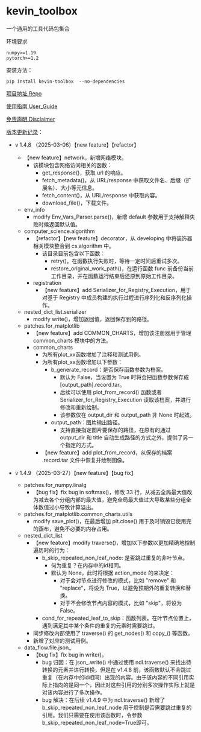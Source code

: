 # kevin_toolbox

一个通用的工具代码包集合



环境要求

```shell
numpy>=1.19
pytorch>=1.2
```

安装方法：

```shell
pip install kevin-toolbox  --no-dependencies
```



[项目地址 Repo](https://github.com/cantbeblank96/kevin_toolbox)

[使用指南 User_Guide](./notes/User_Guide.md)

[免责声明 Disclaimer](./notes/Disclaimer.md)

[版本更新记录](./notes/Release_Record.md)：

- v 1.4.8 （2025-03-06）【new feature】【refactor】

  - 【new feature】network，新增网络模块。
    - 该模块包含网络访问相关的函数：
      - get_response()，获取 url 的响应。
      - fetch_metadata()，从 URL/response 中获取文件名、后缀（扩展名）、大小等元信息。
      - fetch_content()，从 URL/response 中获取内容。
      - download_file()，下载文件。
  - env_info
    - modify Env_Vars_Parser.parse()，新增 default 参数用于支持解释失败时候返回默认值。
  - computer_science.algorithm
    - 【refactor】【new feature】decorator，从 developing 中将装饰器相关模块整合到 cs.algorithm 中。
      - 该目录目前包含以下函数：
        - retry()，在函数执行失败时，等待一定时间后重试多次。
        - restore_original_work_path()，在运行函数 func 前备份当前工作目录，并在函数运行结束后还原到原始工作目录。
    - registration
      - 【new feature】add Serializer_for_Registry_Execution，用于对基于 Registry 中成员构建的执行过程进行序列化和反序列化操作。
  - nested_dict_list.serializer
    - modify write()，增加返回值，返回保存到的路径。
  - patches.for_matplotlib
    - 【new feature】add COMMON_CHARTS，增加该注册器用于管理 common_charts 模块中的方法。
    - common_charts
      - 为所有plot_xx函数增加了注释和测试用例。
      - 为所有plot_xx函数增加以下参数：
        - b_generate_record：是否保存函数参数为档案。
          - 默认为 False，当设置为 True 时将会把函数参数保存成 [output_path].record.tar。
          - 后续可以使用 plot_from_record() 函数或者 Serializer_for_Registry_Execution 读取该档案，并进行修改和重新绘制。
          - 该参数仅在 output_dir 和 output_path 非 None 时起效。
        - output_path：图片输出路径。
          - 支持直接指定图片要保存的路径，在原有的通过 output_dir 和 title 自动生成路径的方式之外，提供了另一个指定的方式。
      - 【new feature】add plot_from_record，从保存的档案 .record.tar 文件中恢复并绘制图像。
- v 1.4.9 （2025-03-27）【new feature】【bug fix】

  - patches.for_numpy.linalg
    - 【bug fix】fix bug in softmax()，修改 33 行，从减去全局最大值改为减去各个分组内部的最大值，避免全局最大值过大导致某些分组全体数值过小导致计算溢出。
  - patches.for_matplotlib.common_charts.utils
    - modify save_plot()，在最后增加 plt.close() 用于及时销毁已使用完的画布，避免不必要的内存占用。
  - nested_dict_list
    - 【new feature】modify traverse()，增加以下参数以更加精确地控制遍历时的行为：
      - b_skip_repeated_non_leaf_node:  是否跳过重复的非叶节点。
        - 何为重复？在内存中的id相同。
        - 默认为 None，此时将根据 action_mode 的来决定：
          - 对于会对节点进行修改的模式，比如 "remove" 和 "replace"，将设为 True，以避免预期外的重复转换和替换。
          - 对于不会修改节点内容的模式，比如 "skip"，将设为 False。
      - cond_for_repeated_leaf_to_skip：函数列表。在叶节点位置上，遇到满足其中某个条件的重复的元素时需要跳过。
    - 同步修改内部使用了 traverse() 的 get_nodes() 和 copy_() 等函数。
    - 新增了对应的测试用例。
  - data_flow.file.json_
    - 【bug fix】fix bug in write()。
      - bug 归因：在 json_.write() 中通过使用 ndl.traverse() 来找出待转换的元素并进行转换，但是在 v1.4.8 前，该函数默认不会跳过重复（在内存中的id相同）出现的内容。由于该内容的不同引用实际上指向的是同一个，因此对这些引用的分别多次操作实际上就是对该内容进行了多次操作。
      - bug 解决：在后续 v1.4.9 中为 ndl.traverse() 新增了 b_skip_repeated_non_leaf_node 用于控制是否需要跳过重复的引用。我们只需要在使用该函数时，令参数 b_skip_repeated_non_leaf_node=True即可。

